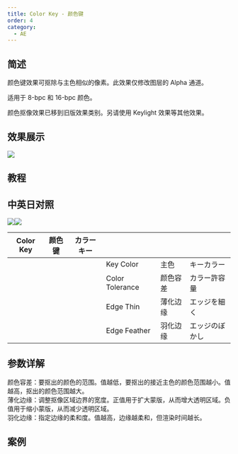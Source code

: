 ```yaml
---
title: Color Key - 颜色键
order: 4
category:
  - AE
---
```


## 简述

颜色键效果可抠除与主色相似的像素。此效果仅修改图层的 Alpha 通道。

适用于 8-bpc 和 16-bpc 颜色。

颜色抠像效果已移到旧版效果类别。另请使用 Keylight 效果等其他效果。

## 效果展示

![](https://cdn.yuelili.com/20220102221138.png)

## 教程

## 中英日对照

![](https://mir.yuelili.com/wp-content/uploads/user/AE/effects/AE-Effects-Obsolete-Color_Key.png)![](https://mir.yuelili.com/wp-content/uploads/user/AE/effects/AE-Effects-Obsolete-Color_Key_cn.png)

| Color Key | 颜色键 | カラーキー |                 |          |                |
| --------- | ------ | ---------- | --------------- | -------- | -------------- |
|           |        |            | Key Color       | 主色     | キーカラー     |
|           |        |            | Color Tolerance | 颜色容差 | カラー許容量   |
|           |        |            | Edge Thin       | 薄化边缘 | エッジを細く   |
|           |        |            | Edge Feather    | 羽化边缘 | エッジのぼかし |

## 参数详解

颜色容差：要抠出的颜色的范围。值越低，要抠出的接近主色的颜色范围越小。值越高，抠出的颜色范围越大。  
薄化边缘：调整抠像区域边界的宽度。正值用于扩大蒙版，从而增大透明区域。负值用于缩小蒙版，从而减少透明区域。  
羽化边缘：指定边缘的柔和度。值越高，边缘越柔和，但渲染时间越长。

## 案例
